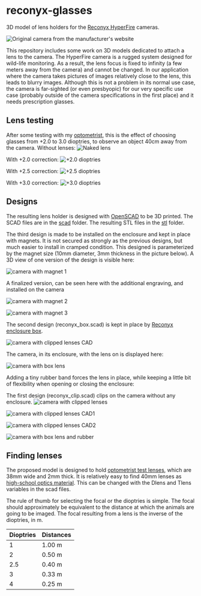 # reconyx-glasses
3D model of lens holders for the [Reconyx HyperFire](https://www.reconyx.com/product/Outdoor_Series?gad_source=1) cameras.

![Original camera from the manufacturer's website](https://www.trailcampro.com/cdn/shop/products/reconyx_HF2_FA_420_400x.jpg?v=1637358072)

This repository includes some work on 3D models dedicated to attach a lens to the camera. The HyperFire camera is a rugged system designed for wild-life monitoring. As a result, the lens focus is fixed to infinity (a few meters away from the camera) and cannot be changed. In our application where the camera takes pictures of images relatively close to the lens, this leads to blurry images. Although this is not a problem in its normal use case, the camera is far-sighted (or even presbyopic) for our very specific use case (probably outside of the camera specifications in the first place) and it needs prescription glasses. 

## Lens testing
After some testing with my [optometrist](https://www.remillyoptic.fr/), this is the effect of choosing glasses from +2.0 to 3.0 dioptries, to observe an object 40cm away from the camera.
Without lenses:
![Naked lens](images/RCNX0023.JPG)

With +2.0 correction:
![+2.0 dioptries](images/RCNX0066.JPG)

With +2.5 correction:
![+2.5 dioptries](images/RCNX0105.JPG)

With +3.0 correction:
![+3.0 dioptries](images/RCNX0135.JPG)

## Designs
The resulting lens holder is designed with [OpenSCAD](https://openscad.org/) to be 3D printed. The SCAD files are in the [scad](scad) folder. The resulting STL files in the [stl](stl) folder.

The third design is made to be installed on the enclosure and kept in place with magnets. It is not secured as strongly as the previous designs, but much easier to install in cramped condition. This designed is parameterized by the magnet size (10mm diameter, 3mm thickness in the picture below). A 3D view of one version of the design is visible here: 

![camera with magnet 1](images/reconyx_magnets_1.png)

A finalized version, can be seen here with the additional engraving, and installed on the camera

![camera with magnet 2](images/IMG_20250224_162453.jpg)

![camera with magnet 3](images/IMG_20250220_101614.jpg)

The second design (reconyx_box.scad) is kept in place by [Reconyx enclosure box](https://www.reconyx.com/product/HyperFire-2-Security-Enclosure).

![camera with clipped lenses CAD](images/reconyx_box_1.png)


The camera, in its enclosure, with the lens on is displayed here:

![camera with box lens](images/IMG_20250211_101950.jpg)

Adding a tiny rubber band forces the lens in place, while keeping a little bit of flexibility when opening or closing the enclosure:

The first design (reconyx_clip.scad) clips on the camera without any enclosure. 
![camera with clipped lenses](images/IMG_20250110_174113.jpg)

![camera with clipped lenses CAD1](images/reconyx_clip_1.png)

![camera with clipped lenses CAD2](images/reconyx_clip_2.png)


![camera with box lens and rubber](images/IMG_20250211_140146.jpg)


## Finding lenses

The proposed model is designed to hold [optometrist test lenses](https://m.media-amazon.com/images/I/51xljETiMxL._AC_SX679_.jpg), which are 38mm wide and 2mm thick. It is relatively easy to find 40mm lenses as [high-school optics material](https://jeulin.com/ovio_fr/pr-323333.html). This can be changed with the Dlens and Tlens variables in the scad files. 

The rule of thumb for selecting the focal or the dioptries is simple. The focal should approximately be equivalent to the distance at which the animals are going to be imaged. The focal resulting from a lens is the inverse of the dioptries, in m. 

Dioptries | Distances
--- | ---
1 | 1.00 m
2 | 0.50 m
2.5 | 0.40 m
3 | 0.33 m
4 | 0.25 m



